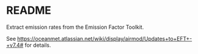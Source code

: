 # README #

Extract emission rates from the Emission Factor Toolkit.

See https://oceanmet.atlassian.net/wiki/display/airmod/Updates+to+EFT+-+v7.4# for details.